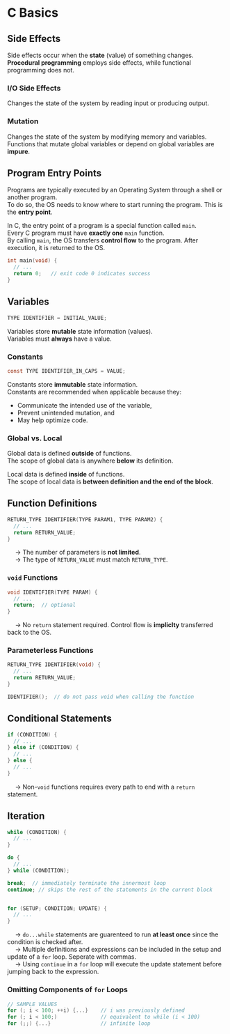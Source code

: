 # C Basics

## Side Effects
Side effects occur when the **state** (value) of something changes. <br>
**Procedural programming** employs side effects, while functional programming does not. 

### I/O Side Effects
Changes the state of the system by reading input or producing output. 
### Mutation
Changes the state of the system by modifying memory and variables. <br>
Functions that mutate global variables or depend on global variables are **impure**. 

## Program Entry Points 
Programs are typically executed by an Operating System through a shell or another program. <br>
To do so, the OS needs to know where to start running the program. This is the **entry point**. <br>

In C, the entry point of a program is a special function called `main`. <br>
Every C program must have **exactly one** `main` function. <br>
By calling `main`, the OS transfers **control flow** to the program. After execution, it is returned to the OS. 
```C
int main(void) {
  // ...
  return 0;   // exit code 0 indicates success
}

```

## Variables
```C
TYPE IDENTIFIER = INITIAL_VALUE;

```
Variables store **mutable** state information (values). <br>
Variables must **always** have a value. 

### Constants 
```C
const TYPE IDENTIFIER_IN_CAPS = VALUE; 

```
Constants store **immutable** state information. <br>
Constants are recommended when applicable because they:
- Communicate the intended use of the variable,
- Prevent unintended mutation, and
- May help optimize code.

### Global vs. Local
Global data is defined **outside** of functions. <br>
The scope of global data is anywhere **below** its definition. <br>

Local data is defined **inside** of functions. <br>
The scope of local data is **between definition and the end of the block**. 

## Function Definitions
```C
RETURN_TYPE IDENTIFIER(TYPE PARAM1, TYPE PARAM2) {
  // ...
  return RETURN_VALUE;
}

```
&emsp; → The number of parameters is **not limited**. <br>
&emsp; → The type of `RETURN_VALUE` must match `RETURN_TYPE`.

### `void` Functions
```C
void IDENTIFIER(TYPE PARAM) {
  // ...
  return;  // optional
}

```
&emsp; → No `return` statement required. Control flow is **impliclty** transferred back to the OS. 

### Parameterless Functions
```C
RETURN_TYPE IDENTIFIER(void) {
  // ...
  return RETURN_VALUE;
}

IDENTIFIER();  // do not pass void when calling the function

```

## Conditional Statements
```C
if (CONDITION) {
  // ...
} else if (CONDITION) {
  // ...
} else {
  // ...
}
```
&emsp; → Non-`void` functions requires every path to end with a `return` statement. 

## Iteration
```C
while (CONDITION) {
  // ...
}

do {
  // ...
} while (CONDITION);

break;  // immediately terminate the innermost loop
continue; // skips the rest of the statements in the current block


for (SETUP; CONDITION; UPDATE) {
  // ...
}

```
&emsp; → `do...while` statements are guarenteed to run **at least once** since the condition is checked after. <br>
&emsp; → Multiple definitions and expressions can be included in the setup and update of a `for` loop. Seperate with commas. <br>
&emsp; → Using `continue` in a `for` loop will execute the update statement before jumping back to the expression.

### Omitting Components of `for` Loops
```C
// SAMPLE VALUES
for (; i < 100; ++i) {...}    // i was previously defined
for (; i < 100;)              // equivalent to while (i < 100)
for (;;) {...}                // infinite loop

```

